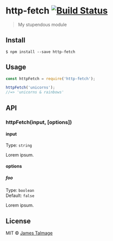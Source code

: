 # http-fetch [![Build Status](https://travis-ci.org/jamestalmage/http-fetch.svg?branch=master)](https://travis-ci.org/jamestalmage/http-fetch)

> My stupendous module


## Install

```
$ npm install --save http-fetch
```


## Usage

```js
const httpFetch = require('http-fetch');

httpFetch('unicorns');
//=> 'unicorns & rainbows'
```


## API

### httpFetch(input, [options])

#### input

Type: `string`

Lorem ipsum.

#### options

##### foo

Type: `boolean`  
Default: `false`

Lorem ipsum.


## License

MIT © [James Talmage](http://github.com/jamestalmage)
